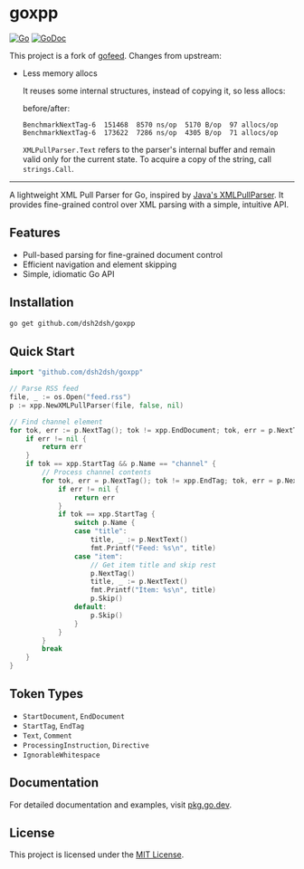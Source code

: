 # goxpp

[![Go](https://github.com/dsh2dsh/goxpp/actions/workflows/go.yml/badge.svg)](https://github.com/dsh2dsh/goxpp/actions/workflows/go.yml)
[![GoDoc](https://godoc.org/github.com/dsh2dsh/goxpp?status.png)](https://godoc.org/github.com/dsh2dsh/goxpp)

This project is a fork of [gofeed](https://github.com/mmcdole/goxpp). Changes
from upstream:

* Less memory allocs

  It reuses some internal structures, instead of copying it, so less allocs:

  before/after:
  ```
  BenchmarkNextTag-6  151468  8570 ns/op  5170 B/op  97 allocs/op
  BenchmarkNextTag-6  173622  7286 ns/op  4305 B/op  71 allocs/op
  ```

  `XMLPullParser.Text` refers to the parser's internal buffer and remain valid
  only for the current state. To acquire a copy of the string, call
  `strings.Call`.

---

A lightweight XML Pull Parser for Go, inspired by [Java's XMLPullParser](http://www.xmlpull.org/v1/download/unpacked/doc/quick_intro.html). It provides fine-grained control over XML parsing with a simple, intuitive API.

## Features

- Pull-based parsing for fine-grained document control
- Efficient navigation and element skipping
- Simple, idiomatic Go API

## Installation

```bash
go get github.com/dsh2dsh/goxpp
```

## Quick Start

```go
import "github.com/dsh2dsh/goxpp"

// Parse RSS feed
file, _ := os.Open("feed.rss")
p := xpp.NewXMLPullParser(file, false, nil)

// Find channel element
for tok, err := p.NextTag(); tok != xpp.EndDocument; tok, err = p.NextTag() {
    if err != nil {
        return err
    }
    if tok == xpp.StartTag && p.Name == "channel" {
        // Process channel contents
        for tok, err = p.NextTag(); tok != xpp.EndTag; tok, err = p.NextTag() {
            if err != nil {
                return err
            }
            if tok == xpp.StartTag {
                switch p.Name {
                case "title":
                    title, _ := p.NextText()
                    fmt.Printf("Feed: %s\n", title)
                case "item":
                    // Get item title and skip rest
                    p.NextTag()
                    title, _ := p.NextText()
                    fmt.Printf("Item: %s\n", title)
                    p.Skip()
                default:
                    p.Skip()
                }
            }
        }
        break
    }
}
```

## Token Types

- `StartDocument`, `EndDocument`
- `StartTag`, `EndTag`
- `Text`, `Comment`
- `ProcessingInstruction`, `Directive`
- `IgnorableWhitespace`

## Documentation

For detailed documentation and examples, visit [pkg.go.dev](https://pkg.go.dev/github.com/dsh2dsh/goxpp).

## License

This project is licensed under the [MIT License](LICENSE).
